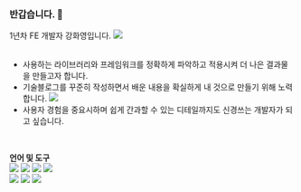 ### 반갑습니다.  👋

1년차 FE 개발자 강화영입니다. <a href="https://kanghwayoung.notion.site/039706c4ca99497c9a41e278660dcc43?pvs=4"><img src="https://img.shields.io/badge/Notion-000000?style=flat-square&logo=Notion&logoColor=white&link=https://kanghwayoung.notion.site/039706c4ca99497c9a41e278660dcc43?pvs=4"/></a> 
<br>
<br>

* 사용하는 라이브러리와 프레임워크를 정확하게 파악하고 적용시켜 더 나은 결과물을 만들고자 합니다.
* 기술블로그를 꾸준히 작성하면서 배운 내용을 확실하게 내 것으로 만들기 위해 노력합니다. <a href="https://hyriverstudy.tistory.com/"><img src="https://img.shields.io/badge/Blog-000000?style=flat-square&logo=tistory&logoColor=white&link=https://hyriverstudy.tistory.com/"/></a>
* 사용자 경험을 중요시하며 쉽게 간과할 수 있는 디테일까지도 신경쓰는 개발자가 되고 싶습니다.
<br>

<b>언어 및 도구</b><br>
<img src="https://img.shields.io/badge/React.js-61DAFB?style=for-the-badge&logo=React&logoColor=white">
<img src="https://img.shields.io/badge/JavaScript-F7DF1E?style=for-the-badge&logo=JavaScript&logoColor=white">
<img src="https://img.shields.io/badge/Next.js-000000?style=for-the-badge&logo=Next.js&logoColor=white">
<img src="https://img.shields.io/badge/TypeScript-3178C6?style=for-the-badge&logo=TypeScript&logoColor=white">
<br>
<img src="https://img.shields.io/badge/HTML5-E34F26?style=for-the-badge&logo=HTML5&logoColor=white">
<img src="https://img.shields.io/badge/CSS3-1572B6?style=for-the-badge&logo=CSS3&logoColor=white">
<img src="https://img.shields.io/badge/Firebase-FFCA28?style=for-the-badge&logo=Firebase&logoColor=white">

<!--
**hwayoung37/hwayoung37** is a ✨ _special_ ✨ repository because its `README.md` (this file) appears on your GitHub profile.

Here are some ideas to get you started:

- 🔭 I’m currently working on ...
- 🌱 I’m currently learning ...
- 👯 I’m looking to collaborate on ...
- 🤔 I’m looking for help with ...
- 💬 Ask me about ...
- 📫 How to reach me: ...
- 😄 Pronouns: ...
- ⚡ Fun fact: ...
-->
